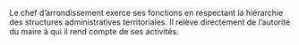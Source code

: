Le chef d’arrondissement exerce ses fonctions en respectant la hiérarchie des structures administratives territoriales.
Il relève directement de l’autorité du maire à qui il rend compte de ses activités.